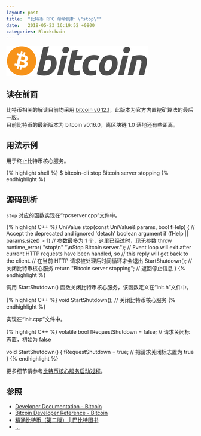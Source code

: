 ```yaml
---
layout: post
title:  "比特币 RPC 命令剖析 \"stop\""
date:   2018-05-23 16:19:52 +0800
categories: Blockchain
---
```

![bitcoin](/images/20180504/bitcoin.svg)

## 读在前面
比特币相关的解读目前均采用 [bitcoin v0.12.1](https://github.com/bitcoin/bitcoin/tree/v0.12.1)，此版本为官方内置挖矿算法的最后一版。<br>
目前比特币的最新版本为 bitcoin v0.16.0，离区块链 1.0 落地还有些距离。

## 用法示例
用于终止比特币核心服务。

{% highlight shell %}
$ bitcoin-cli stop
Bitcoin server stopping
{% endhighlight %}

## 源码剖析
`stop` 对应的函数实现在“rpcserver.cpp”文件中。

{% highlight C++ %}
UniValue stop(const UniValue& params, bool fHelp)
{
    // Accept the deprecated and ignored 'detach' boolean argument
    if (fHelp || params.size() > 1) // 参数最多为 1 个，这里已经过时，现无参数
        throw runtime_error(
            "stop\n"
            "\nStop Bitcoin server.");
    // Event loop will exit after current HTTP requests have been handled, so
    // this reply will get back to the client. // 在当前 HTTP 请求被处理后时间循环才会退出
    StartShutdown(); // 关闭比特币核心服务
    return "Bitcoin server stopping"; // 返回停止信息
}
{% endhighlight %}

调用 StartShutdown() 函数关闭比特币核心服务，该函数定义在“init.h”文件中。

{% highlight C++ %}
void StartShutdown(); // 关闭比特币核心服务
{% endhighlight %}

实现在“init.cpp”文件中。

{% highlight C++ %}
volatile bool fRequestShutdown = false; // 请求关闭标志置，初始为 false

void StartShutdown()
{
    fRequestShutdown = true; // 把请求关闭标志置为 true
}
{% endhighlight %}

更多细节请参考[比特币核心服务启动过程]()。

## 参照
* [Developer Documentation - Bitcoin](https://bitcoin.org/en/developer-documentation)
* [Bitcoin Developer Reference - Bitcoin](https://bitcoin.org/en/developer-reference#stop)
* [精通比特币（第二版） \| 巴比特图书](http://book.8btc.com/masterbitcoin2cn)
* [...](https://github.com/mistydew/blockchain)
